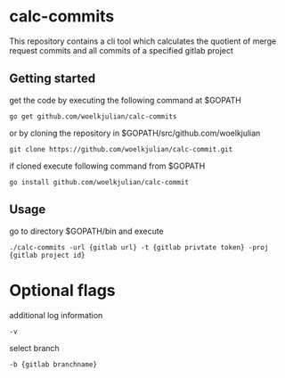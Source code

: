 calc-commits
===============

This repository contains a cli tool which calculates the quotient of merge request commits and all commits of a specified gitlab project

## Getting started
get the code by executing the following command at $GOPATH

```
go get github.com/woelkjulian/calc-commits 
```

or by cloning the repository in $GOPATH/src/github.com/woelkjulian

```
git clone https://github.com/woelkjulian/calc-commit.git
```
if cloned execute following command from $GOPATH
```
go install github.com/woelkjulian/calc-commit
```

## Usage

go to directory $GOPATH/bin and execute

```
./calc-commits -url {gitlab url} -t {gitlab privtate token} -proj {gitlab project id}
```

# Optional flags

additional log information
```
-v
```
select branch
```
-b {gitlab branchname}
```



